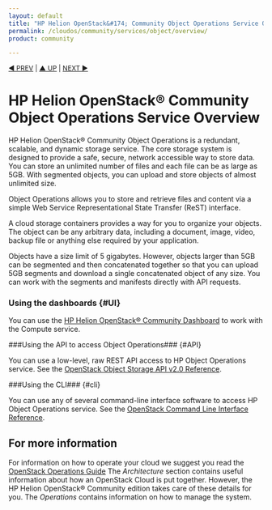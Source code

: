 ```yaml
---
layout: default
title: "HP Helion OpenStack&#174; Community Object Operations Service Overview"
permalink: /cloudos/community/services/object/overview/
product: community

---
```


<script>

function PageRefresh {
onLoad="window.refresh"
}

PageRefresh();

</script>


<p style="font-size: small;"> <a href="/cloudos/community/services/networking/howto/">&#9664; PREV</a> | <a href="/cloudos/community/services/overview/">&#9650; UP</a> | <a href="/cloudos/community/services/object/howto/"> NEXT &#9654</a> </p>

# HP Helion OpenStack&#174; Community Object Operations Service Overview #

<!-- modeled after HP Cloud Networking Getting Started (network.getting.started.md) -->

HP Helion OpenStack&#174; Community Object Operations is a redundant, scalable, and dynamic storage service. The core storage system is designed to provide a safe, secure, network accessible way to store data. You can store an unlimited number of files and each file can be as large as 5GB. With segmented objects, you can upload and store objects of almost unlimited size.

Object Operations allows you to store and retrieve files and content via a simple Web Service Representational State Transfer (ReST) interface.

A cloud storage containers provides a way for you to organize your objects. The object can be any arbitrary data, including a document, image, video, backup file or anything else required by your application. 

Objects have a size limit of 5 gigabytes. However, objects larger than 5GB can be segmented and then concatenated together so that you can upload 5GB segments and download a single concatenated object of any size. You can work with the segments and manifests directly with API requests.

### Using the dashboards {#UI}

You can use the [HP Helion OpenStack&#174; Community Dashboard](/cloudos/community/services/dashboard/overview/) to work with the Compute service.


###Using the API to access Object Operations### {#API}
 
You can use a low-level, raw REST API access to HP Object Operations service. See the [OpenStack Object Storage API v2.0 Reference](http://api.openstack.org/api-ref-objectstorage.html).

###Using the CLI### {#cli}

You can use any of several command-line interface software to access HP Object Operations service. See the [OpenStack Command Line Interface Reference](http://docs.openstack.org/cli-reference/content/swiftclient_commands.html).


## For more information ##

For information on how to operate your cloud we suggest you read the [OpenStack Operations Guide](http://docs.openstack.org/ops/) The *Architecture* section contains useful information about how an OpenStack Cloud is put together. However, the HP Helion OpenStack&#174; Community edition takes care of these details for you. The *Operations* contains information on how to manage the system.

<!-- hide me Also see the Help topics that are available in the Operational Dashboard and Administration Dashboard.  Website copies are available:

* [HP Cloud OS Operational Dashboard Help](/cloudos/manage/operational-dashboard/)
* [HP Cloud OS Administration Dashboard Help](/cloudos/manage/administration-dashboard/) -->